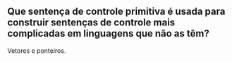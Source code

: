 ## Que sentença de controle primitiva é usada para construir sentenças de controle mais complicadas em linguagens que não as têm?

Vetores e ponteiros.

